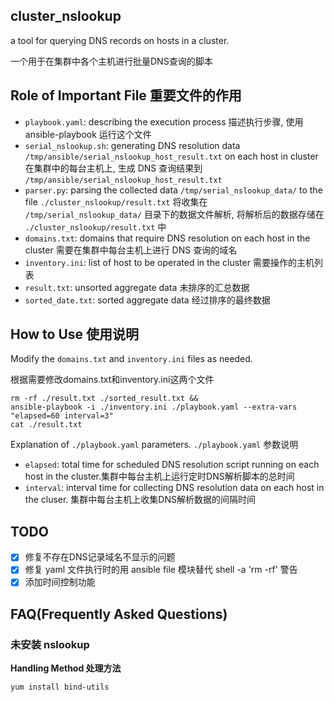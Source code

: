 ## cluster_nslookup

a tool for querying DNS records on hosts in a cluster.

一个用于在集群中各个主机进行批量DNS查询的脚本

## Role of Important File 重要文件的作用

- `playbook.yaml`: describing the execution process 描述执行步骤, 使用 ansible-playbook 运行这个文件
- `serial_nslookup.sh`: generating DNS resolution data `/tmp/ansible/serial_nslookup_host_result.txt` on each host in cluster 在集群中的每台主机上, 生成 DNS 查询结果到 `/tmp/ansible/serial_nslookup_host_result.txt`
- `parser.py`: parsing the collected data `/tmp/serial_nslookup_data/` to the file `./cluster_nslookup/result.txt` 将收集在 `/tmp/serial_nslookup_data/` 目录下的数据文件解析, 将解析后的数据存储在 `./cluster_nslookup/result.txt` 中
- `domains.txt`: domains that require DNS resolution on each host in the cluster 需要在集群中每台主机上进行 DNS 查询的域名
- `inventory.ini`: list of host to be operated in the cluster 需要操作的主机列表
- `result.txt`: unsorted aggregate data 未排序的汇总数据
- `sorted_date.txt`: sorted aggregate data 经过排序的最终数据

## How to Use 使用说明

Modify the `domains.txt` and `inventory.ini` files as needed.

根据需要修改domains.txt和inventory.ini这两个文件


```shell
rm -rf ./result.txt ./sorted_result.txt && 
ansible-playbook -i ./inventory.ini ./playbook.yaml --extra-vars "elapsed=60 interval=3"
cat ./result.txt
```
Explanation of `./playbook.yaml` parameters. `./playbook.yaml` 参数说明

- `elapsed`: total time for scheduled DNS resolution script running on each host in the cluster.集群中每台主机上运行定时DNS解析脚本的总时间
- `interval`: interval time for collecting DNS resolution data on each host in the cluser. 集群中每台主机上收集DNS解析数据的间隔时间


## TODO

- [x] 修复不存在DNS记录域名不显示的问题
- [x] 修复 yaml 文件执行时的用 ansible file 模块替代 shell -a 'rm -rf' 警告
- [x] 添加时间控制功能

## FAQ(Frequently Asked Questions)

### 未安装 nslookup

**Handling Method 处理方法**

```shell
yum install bind-utils
```